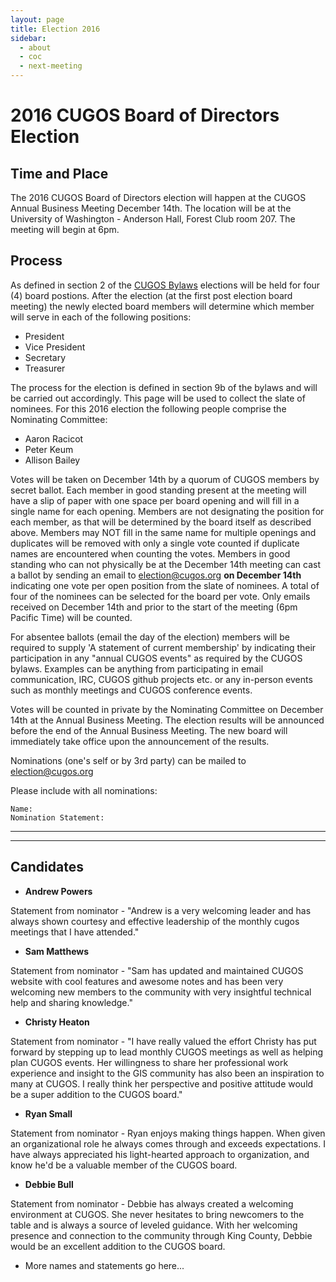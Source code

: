 ```yaml
---
layout: page
title: Election 2016
sidebar:
  - about
  - coc
  - next-meeting
---
```


# 2016 CUGOS Board of Directors Election

## Time and Place

The 2016 CUGOS Board of Directors election will happen at the CUGOS Annual Business Meeting December 14th.  The location will be at the University of Washington - Anderson Hall, Forest Club room 207.  The meeting will begin at 6pm.

## Process

As defined in section 2 of the [CUGOS Bylaws](/about/bylaw/cugos_bylaws_2016.pdf) elections will be held for four (4) board postions.  After the election (at the first post election board meeting) the newly elected board members will determine which member will serve in each of the following positions:

- President
- Vice President
- Secretary
- Treasurer

The process for the election is defined in section 9b of the bylaws and will be carried out accordingly.  This page will be used to collect the slate of nominees.  For this 2016 election the following people comprise the Nominating
Committee:

- Aaron Racicot
- Peter Keum
- Allison Bailey

Votes will be taken on December 14th by a quorum of CUGOS members by secret ballot.  Each member in good standing present at the meeting will have a slip of paper with one space per board opening and will fill in a single name for each opening.  Members are not designating the position for each member, as that will be determined by the board itself as described above. Members may NOT fill in the same name for multiple openings and duplicates will be removed with only a single vote counted if duplicate names are encountered when counting the votes.  Members in good standing who can not physically be at the December 14th meeting can cast a ballot by sending an email to <election@cugos.org> **on December 14th** indicating one vote per open position from the slate of nominees.  A total of four of the nominees can be selected for the board per vote. Only emails received on December 14th and prior to the start of the meeting (6pm Pacific Time) will be counted. 

For absentee ballots (email the day of the election) members will be required to supply 'A statement of current membership' by indicating their participation in any "annual CUGOS events" as required by the CUGOS bylaws.  Examples can be anything from participating in email communication, IRC, CUGOS github projects etc. or any in-person events such as monthly meetings and CUGOS conference events.

Votes will be counted in private by the Nominating Committee on December 14th at the Annual Business Meeting. The election results will be announced before the end of the Annual Business Meeting.  The new board will immediately take office upon the announcement of the results.

Nominations (one's self or by 3rd party) can be mailed to <election@cugos.org>

Please include with all nominations:

    Name:
    Nomination Statement:

------------
------------

## Candidates

- **Andrew Powers**

Statement from nominator - "Andrew is a very welcoming leader and has always shown courtesy and effective leadership of the monthly cugos meetings that I have attended." 

- **Sam Matthews**

Statement from nominator - "Sam has updated and maintained CUGOS website with cool features and awesome notes and has been very welcoming new members to the community with very insightful technical help and sharing knowledge."

- **Christy Heaton**

Statement from nominator - "I have really valued the effort Christy has put forward by stepping up to lead monthly CUGOS meetings as well as helping plan CUGOS events.  Her willingness to share her professional work experience and insight to the GIS community has also been an inspiration to many at CUGOS.  I really think her perspective and positive attitude would be a super addition to the CUGOS board."

- **Ryan Small**

Statement from nominator - Ryan enjoys making things happen. When given an organizational role he always comes through and exceeds expectations. I have always appreciated his light-hearted approach to organization, and know he'd be a valuable member of the CUGOS board.

- **Debbie Bull**

Statement from nominator - Debbie has always created a welcoming environment at CUGOS. She never hesitates to bring newcomers to the table and is always a source of leveled guidance. With her welcoming presence and connection to the community through King County, Debbie would be an excellent addition to the CUGOS board.

- More names and statements go here...

